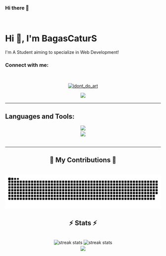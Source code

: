 ### Hi there 👋
<br>
<p align="center"><h1>Hi 👋, I'm BagasCaturS</h1>I'm A Student aiming to specialize in Web Development!<p>

<h3 align="left">Connect with me:</h3>
<p align="left">


<br/>
<div align="center">
<a href="https://instagram.com/idont_do_art" target="blank"><img align="center" src="https://raw.githubusercontent.com/rahuldkjain/github-profile-readme-generator/master/src/images/icons/Social/instagram.svg" alt="idont_do_art" height="30" width="40" /></a>
</p>
    <a href="mailto:bagascatursantoso@gmail.com">
    <img src="https://img.shields.io/badge/Gmail-333333?style=for-the-badge&logo=gmail&logoColor=red" />
  </a>
    <hr/>
<h2 align="left">Languages and Tools:</h2>
    <img src="https://skillicons.dev/icons?i=github,python,javascript,figma,git,expressjs-dark,nodejs" /><br>
    <img src="https://skillicons.dev/icons?i=tailwindcss,mysql,html,css,vscode,visualstudio,nuxtjs,vuejs" /><br>
</div>


<br/>

<hr/>

<div align="center">
  <h2>🐍 My Contributions 🐍</h2>
  <br>
  <picture>
  <source media="(prefers-color-scheme: dark)" srcset="https://raw.githubusercontent.com/BagasCaturS/BagasCaturS/output/github-contribution-grid-snake-dark.svg">
  <source media="(prefers-color-scheme: light)" srcset="https://raw.githubusercontent.com/BagasCaturS/BagasCaturS/output/github-contribution-grid-snake.svg">
  <img alt="github contribution grid snake animation" src="https://raw.githubusercontent.com/BagasCaturS/BagasCaturS/output/github-contribution-grid-snake.svg">
</picture>
  <h2 align="center">⚡ Stats ⚡</h2>
<br>
<div align=center>
  <img width=390 src="https://streak-stats.demolab.com/?user=BagasCaturS&count_private=true&theme=react&border_radius=10" alt="streak stats"/>
  <img width=390 src="https://github-readme-stats.vercel.app/api?username=BagasCaturS&count_private=true&theme=react&border_radius=10" alt="streak stats" />
  <br/>
 <img width=325 align="center" src="https://github-readme-stats.vercel.app/api/top-langs/?username=BagasCaturS&layout=compact&count_private=true&theme=react&border_radius=10" />
</div>
  <br/><br/><br/>
